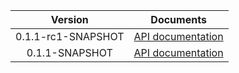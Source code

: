 | Version | Documents |
|:---:|---|
| 0.1.1-rc1-SNAPSHOT | [API documentation](0.1.1-rc1-SNAPSHOT) |
| 0.1.1-SNAPSHOT | [API documentation](0.1.1-SNAPSHOT) |
